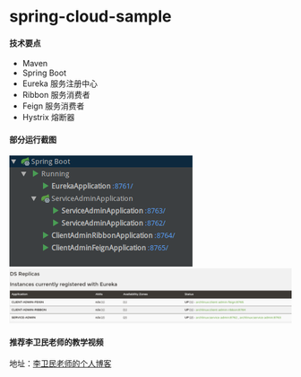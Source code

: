 # spring-cloud-sample

#### 技术要点
- Maven
- Spring Boot
- Eureka 服务注册中心
- Ribbon 服务消费者
- Feign 服务消费者 
- Hystrix 熔断器

#### 部分运行截图
![server](images/service.png)
![eureka](images/eureka.png)


#### 推荐李卫民老师的教学视频
地址：[李卫民老师的个人博客](http://www.funtl.com/)